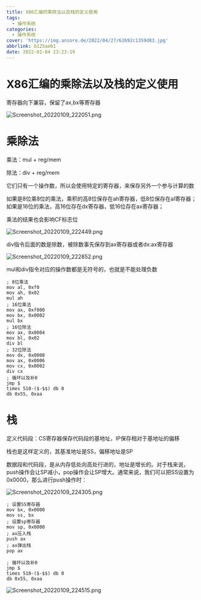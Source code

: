 ```yaml
---
title: X86汇编的乘除法以及栈的定义使用
tags:
  - 操作系统
categories:
  - 操作系统
cover: 'https://img.ansore.de/2022/04/27/62692c1359d83.jpg'
abbrlink: b125ae61
date: 2022-01-04 23:23:19
---
```


# X86汇编的乘除法以及栈的定义使用

寄存器向下兼容，保留了ax,bx等寄存器

![Screenshot_20220109_222051.png](https://img.ansore.de/2022/05/15/6280e485dfb46.png)

# 乘除法

乘法：mul + reg/mem

除法：div + reg/mem

它们只有一个操作数，所以会使用特定的寄存器，来保存另外一个参与计算的数

如果是8位乘8位的乘法，乘积的高8位保存在ah寄存器，低8位保存在al寄存器；如果是16位的乘法，高16位存在dx寄存器，低16位存在ax寄存器；

乘法的结果也会影响CF标志位

![Screenshot_20220109_222449.png](https://img.ansore.de/2022/05/15/6280e4895fb6b.png)

div指令后面的数是除数，被除数事先保存到ax寄存器或者dx:ax寄存器

![Screenshot_20220109_222852.png](https://img.ansore.de/2022/05/15/6280e48c143dc.png)

mul和div指令对应的操作数都是无符号的，也就是不能处理负数

```
; 8位乘法
mov al, 0xf0
mov ah, 0x02
mul ah
; 16位乘法
mov ax, 0xf000
mov bx, 0x0002
mul bx
; 16位除法
mov ax, 0x0004
mov bl, 0x02
div bl
; 32位除法
mov dx, 0x0008
mov ax, 0x0006
mov cx, 0x0002
div cx
; 循环以及补0
jmp $
times 510-($-$$) db 0
db 0x55, 0xaa
```

# 栈

 定义代码段：CS寄存器保存代码段的基地址，IP保存相对于基地址的偏移

栈也是这样定义的，其基准地址是SS，偏移地址是SP

数据段和代码段，是从内存低处向高处行进的，地址是增长的。对于栈来说，push操作会让SP减小，pop操作会让SP增大。通常来说，我们可以把SS设置为0x0000，那么进行push操作时：

![Screenshot_20220109_224305.png](https://img.ansore.de/2022/05/15/6280e48d752f7.png)

```
; 设置SS寄存器
mov bx, 0x0000
mov ss, bx
; 设置sp寄存器
mov sp, 0x0000
; ax压入栈
push ax
; ax弹出栈
pop ax

; 循环以及补0
jmp $
times 510-($-$$) db 0
db 0x55, 0xaa
```

![Screenshot_20220109_224515.png](https://img.ansore.de/2022/05/15/6280e4903b446.png)
